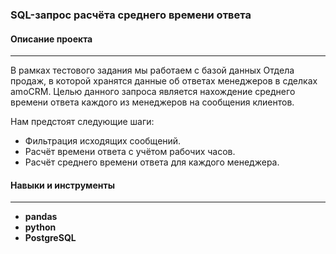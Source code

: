 ### SQL-запрос расчёта среднего времени ответа
#### Описание проекта
---
В рамках тестового задания мы работаем с базой данных Отдела продаж, в которой хранятся данные об ответах менеджеров в сделках amoCRM. Целью данного запроса является нахождение среднего времени ответа каждого из менеджеров на сообщения клиентов.

Нам предстоят следующие шаги:
- Фильтрация исходящих сообщений.
- Расчёт времени ответа с учётом рабочих часов.
- Расчёт среднего времени ответа для каждого менеджера.

#### Навыки и инструменты
---
- **pandas**
- **python**
- **PostgreSQL**
